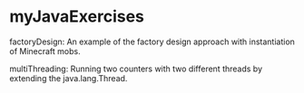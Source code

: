 # myJavaExercises

factoryDesign:  An example of the factory design approach with instantiation of Minecraft mobs.

multiThreading: Running two counters with two different threads by extending the java.lang.Thread.
